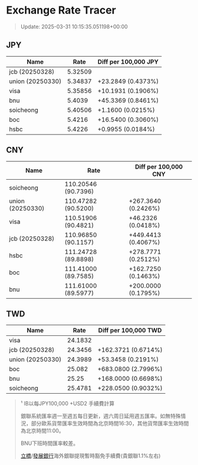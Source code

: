 # Exchange Rate Tracer

> Update: 2025-03-31 10:15:35.051198+00:00

## JPY

| Name             |    Rate | Diff per 100,000 JPY   |
|------------------|---------|------------------------|
| jcb (20250328)   | 5.32509 |                        |
| union (20250330) | 5.34837 | +23.2849 (0.4373%)     |
| visa             | 5.35856 | +10.1931 (0.1906%)     |
| bnu              | 5.4039  | +45.3369 (0.8461%)     |
| soicheong        | 5.40506 | +1.1600 (0.0215%)      |
| boc              | 5.4216  | +16.5400 (0.3060%)     |
| hsbc             | 5.4226  | +0.9955 (0.0184%)      |

## CNY

| Name             | Rate                | Diff per 100,000 CNY   |
|------------------|---------------------|------------------------|
| soicheong        | 110.20546	(90.7396) |                        |
| union (20250330) | 110.47282	(90.5200) | +267.3640 (0.2426%)    |
| visa             | 110.51906	(90.4821) | +46.2326 (0.0418%)     |
| jcb (20250328)   | 110.96850	(90.1157) | +449.4413 (0.4067%)    |
| hsbc             | 111.24728	(89.8898) | +278.7771 (0.2512%)    |
| boc              | 111.41000	(89.7585) | +162.7250 (0.1463%)    |
| bnu              | 111.61000	(89.5977) | +200.0000 (0.1795%)    |

## TWD

| Name             |    Rate | Diff per 100,000 TWD   |
|------------------|---------|------------------------|
| visa             | 24.1832 |                        |
| jcb (20250328)   | 24.3456 | +162.3721 (0.6714%)    |
| union (20250330) | 24.3989 | +53.3458 (0.2191%)     |
| boc              | 25.082  | +683.0800 (2.7996%)    |
| bnu              | 25.25   | +168.0000 (0.6698%)    |
| soicheong        | 25.4781 | +228.0500 (0.9032%)    |


> ¹ IB以每JPY100,000 +USD2 手續費計算
>
> 銀聯系統匯率週一至週五每日更新，週六周日延用週五匯率。如無特殊情況，部分歐系貨幣匯率生效時間為北京時間16:30，其他貨幣匯率生效時間為北京時間11:00。
>
> BNU下班時間匯率較差。
>
> [立橋](https://www.wlbank.com.mo/uploads/ueditor/file/20181211/1544536513900230.pdf)/[發展銀行](https://www.mdb.com.mo/Service_Charges_20230728.pdf)海外銀聯提現暫時豁免手續費(貴銀聯1.1%左右)


